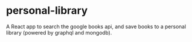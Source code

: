 # personal-library
A React app to search the google books api, and save books to a personal library (powered by graphql and mongodb).

